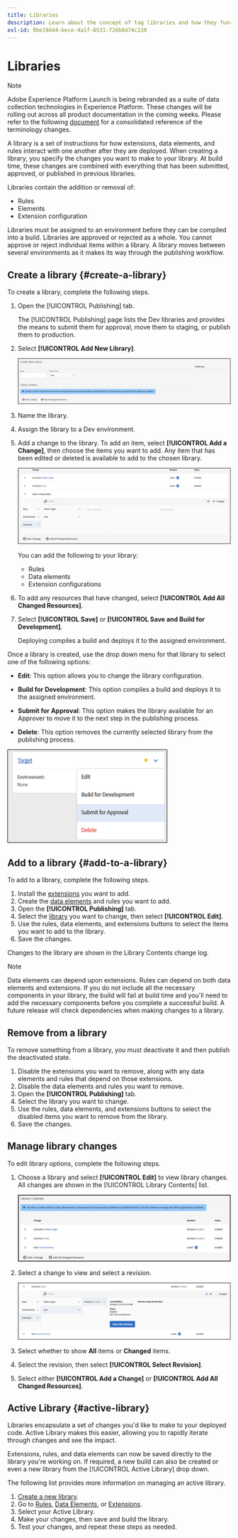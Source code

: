 ```yaml
---
title: Libraries
description: Learn about the concept of tag libraries and how they function within Adobe Experience Platform.
exl-id: 9be19d44-bece-4a1f-8531-726b8474c220
---
```

# Libraries

>[!NOTE]
>
>Adobe Experience Platform Launch is being rebranded as a suite of data collection technologies in Experience Platform. These changes will be rolling out across all product documentation in the coming weeks. Please refer to the following [document](../../launch-term-updates.md) for a consolidated reference of the terminology changes.

A library is a set of instructions for how extensions, data elements, and rules interact with one another after they are deployed. When creating a library, you specify the changes you want to make to your library. At build time, these changes are combined with everything that has been submitted, approved, or published in previous libraries.

Libraries contain the addition or removal of:

* Rules
* Elements
* Extension configuration

Libraries must be assigned to an environment before they can be compiled into a build. Libraries are approved or rejected as a whole. You cannot approve or reject individual items within a library. A library moves between several environments as it makes its way through the publishing workflow.

## Create a library {#create-a-library}

To create a library, complete the following steps.

1. Open the [!UICONTROL Publishing] tab.

   The [!UICONTROL Publishing] page lists the Dev libraries and provides the means to submit them for approval, move them to staging, or publish them to production.

1. Select **[!UICONTROL Add New Library]**.

   ![](../../images/library-create.jpg)

1. Name the library.
1. Assign the library to a Dev environment.
1. Add a change to the library.
   To add an item, select **[!UICONTROL Add a Change]**, then choose the items you want to add. Any item that has been edited or deleted is available to add to the chosen library.

   ![](../../images/library-add-change.jpg)

   You can add the following to your library:

   * Rules
   * Data elements
   * Extension configurations

1. To add any resources that have changed, select **[!UICONTROL Add All Changed Resources]**.
1. Select **[!UICONTROL Save]** or **[!UICONTROL Save and Build for Development]**.

   Deploying compiles a build and deploys it to the assigned environment.

Once a library is created, use the drop down menu for that library to select one of the following options:

* **Edit**: This option allows you to change the library configuration.

* **Build for Development**: This option compiles a build and deploys it to the assigned environment.

* **Submit for Approval**: This option makes the library available for an Approver to move it to the next step in the publishing process.

* **Delete**: This option removes the currently selected library from the publishing process.

![](../../images/library-menu.png)

## Add to a library {#add-to-a-library}

To add to a library, complete the following steps.

1. Install the [extensions](../managing-resources/extensions/overview.md) you want to add.
1. Create the [data elements](../managing-resources/data-elements.md) and rules you want to add.
1. Open the **[!UICONTROL Publishing]** tab.
1. Select the [library](libraries.md) you want to change, then select **[!UICONTROL Edit]**.
1. Use the rules, data elements, and extensions buttons to select the items you want to add to the library.
1. Save the changes.

Changes to the library are shown in the Library Contents change log.

>[!NOTE]
>
>Data elements can depend upon extensions. Rules can depend on both data elements and extensions. If you do not include all the necessary components in your library, the build will fail at build time and you'll need to add the necessary components before you complete a successful build. A future release will check dependencies when making changes to a library.

## Remove from a library

To remove something from a library, you must deactivate it and then publish the deactivated state.

1. Disable the extensions you want to remove, along with any data elements and rules that depend on those extensions.
1. Disable the data elements and rules you want to remove.
1. Open the **[!UICONTROL Publishing]** tab.
1. Select the library you want to change.
1. Use the rules, data elements, and extensions buttons to select the disabled items you want to remove from the library.
1. Save the changes.

## Manage library changes

To edit library options, complete the following steps.

1. Choose a library and select **[!UICONTROL Edit]** to view library changes. All changes are shown in the [!UICONTROL Library Contents] list.

   ![](../../images/library-contents.jpg)

1. Select a change to view and select a revision.

   ![](../../images/library-contents-revision.jpg)

1. Select whether to show **All** items or **Changed** items.
1. Select the revision, then select **[!UICONTROL Select Revision]**.
1. Select either **[!UICONTROL Add a Change]** or **[!UICONTROL Add All Changed Resources]**.

## Active Library {#active-library}

Libraries encapsulate a set of changes you'd like to make to your deployed code. Active Library makes this easier, allowing you to rapidly iterate through changes and see the impact.

Extensions, rules, and data elements can now be saved directly to the library you're working on. If required, a new build can also be created or even a new library from the [!UICONTROL Active Library] drop down.

The following list provides more information on managing an active library.

1. [Create a new library](libraries.md#create-a-library).
2. Go to [Rules](../managing-resources/rules.md), [Data Elements](../managing-resources/data-elements.md), or [Extensions](../managing-resources/extensions/overview.md).
3. Select your Active Library.
4. Make your changes, then save and build the library.
5. Test your changes, and repeat these steps as needed.
